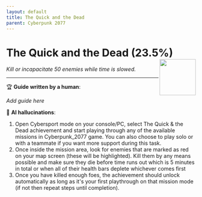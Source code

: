 ```yaml
---
layout: default
title: The Quick and the Dead
parent: Cyberpunk 2077
---
```


# The Quick and the Dead (23.5%) <img align="right" src="https://cdn.cloudflare.steamstatic.com/steamcommunity/public/images/apps/1091500/7d368314167adc79672ac5ccb090704352f7f733.jpg" width="96" height="96">

_Kill or incapacitate 50 enemies while time is slowed._

***

:trophy: **Guide written by a human**:

_Add guide here_

:robot: **AI hallucinations**:

1. Open Cybersport mode on your console/PC, select The Quick & the Dead achievement and start playing through any of the available missions in Cyberpunk_2077 game. You can also choose to play solo or with a teammate if you want more support during this task.
2. Once inside the mission area, look for enemies that are marked as red on your map screen (these will be highlighted). Kill them by any means possible and make sure they die before time runs out which is 5 minutes in total or when all of their health bars deplete whichever comes first
3. Once you have killed enough foes, the achievement should unlock automatically as long as it's your first playthrough on that mission mode (if not then repeat steps until completion).
